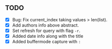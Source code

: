 ## TODO

- [x] Bug: Fix current_index taking values > len(list).
- [x] Add authors info above abstract.
- [x] Set refresh for query with flag `-r`.
- [x] Added date info along with the title
- [x] Added buffermode capture with `:`
